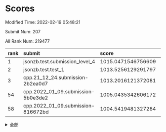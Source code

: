 # Scores

Modified Time: 2022-02-19 05:48:21

Submit Num: 207

All Rank Num: 219477

| rank |               submit               |       score        |       sigma        | pk_num |
| :--- | :--------------------------------- | :----------------- | :----------------- | :----- |
| 1    | jsonzb.test.submission_level_4     | 1015.0471546756609 | 0.8291424427011354 | 4240   |
| 2    | jsonzb.test.test_1                 | 1013.5256129291797 | 0.8224836020907569 | 4238   |
| 3    | cpp.21_12_24.submission-2b2ea0d7   | 1013.2016121372081 | 0.8174203525557537 | 4247   |
| 54   | cpp.2022_01_09.submission-5b0e3de2 | 1005.0435342606172 | 0.7153969979408661 | 4247   |
| 58   | cpp.2022_01_09.submission-816672bd | 1004.5419481327284 | 0.7120757276133026 | 4238   |


<details>
<summary>全部</summary>

| rank |                 submit                 |       score        |       sigma        | pk_num |
| :--- | :------------------------------------- | :----------------- | :----------------- | :----- |
| 1    | jsonzb.test.submission_level_4         | 1015.0471546756609 | 0.8291424427011354 | 4240   |
| 2    | jsonzb.test.test_1                     | 1013.5256129291797 | 0.8224836020907569 | 4238   |
| 3    | cpp.21_12_24.submission-2b2ea0d7       | 1013.2016121372081 | 0.8174203525557537 | 4247   |
| 4    | gobigger.level_3.submission_level_3_2  | 1011.807827898     | 0.7726485073075623 | 4242   |
| 5    | gobigger.level_3.submission_level_3_15 | 1011.7613882705043 | 0.8136698566180711 | 4241   |
| 6    | gobigger.level_3.submission_level_3_7  | 1011.5194240146816 | 0.7919506633046383 | 4243   |
| 7    | gobigger.level_3.submission_level_3_25 | 1011.5131816403815 | 0.777000956767094  | 4247   |
| 8    | gobigger.level_3.submission_level_3_14 | 1011.3562092239537 | 0.7725960679549541 | 4244   |
| 9    | gobigger.level_3.submission_level_3_48 | 1011.2626925437975 | 0.7804788271857195 | 4239   |
| 10   | gobigger.level_3.submission_level_3_43 | 1011.2590892026593 | 0.7859244531242259 | 4239   |
| 11   | gobigger.level_3.submission_level_3_32 | 1011.174653334632  | 0.7807608411006062 | 4242   |
| 12   | gobigger.level_3.submission_level_3_19 | 1011.1061272202154 | 0.7693079885360509 | 4238   |
| 13   | gobigger.level_3.submission_level_3_33 | 1010.9457439923434 | 0.781729587166743  | 4242   |
| 14   | gobigger.level_3.submission_level_3_37 | 1010.934562879243  | 0.7825933470553039 | 4243   |
| 15   | gobigger.level_3.submission_level_3_10 | 1010.7232150569938 | 0.7644624572149383 | 4239   |
| 16   | gobigger.level_3.submission_level_3_13 | 1010.6935553761238 | 0.765677908427027  | 4242   |
| 17   | gobigger.level_3.submission_level_3_16 | 1010.6682063216268 | 0.7610352754758313 | 4241   |
| 18   | gobigger.level_3.submission_level_3_6  | 1010.6431233417555 | 0.7590841992198041 | 4244   |
| 19   | gobigger.level_3.submission_level_3_0  | 1010.5956357640864 | 0.771789288363072  | 4244   |
| 20   | gobigger.level_3.submission_level_3_8  | 1010.500903940854  | 0.7842126284497435 | 4240   |
| 21   | gobigger.level_3.submission_level_3_11 | 1010.4431462845565 | 0.7573498245435225 | 4242   |
| 22   | gobigger.level_3.submission_level_3_39 | 1010.3046001228203 | 0.7657513922103973 | 4241   |
| 23   | gobigger.level_3.submission_level_3_20 | 1010.2425642087794 | 0.7637279153388562 | 4238   |
| 24   | gobigger.level_3.submission_level_3_47 | 1010.2425470090274 | 0.7718330802425073 | 4239   |
| 25   | gobigger.level_3.submission_level_3_38 | 1010.2408397848362 | 0.7469843623741649 | 4243   |
| 26   | gobigger.level_3.submission_level_3_34 | 1010.2349698479202 | 0.7467772729588394 | 4237   |
| 27   | gobigger.level_3.submission_level_3_46 | 1010.2239648722401 | 0.7619013855248274 | 4241   |
| 28   | gobigger.level_3.submission_level_3_44 | 1010.1932807456599 | 0.7503740389582668 | 4238   |
| 29   | gobigger.level_3.submission_level_3_4  | 1010.1564860090059 | 0.7659531139870327 | 4242   |
| 30   | gobigger.level_3.submission_level_3_28 | 1010.1025321814642 | 0.7695530797303347 | 4243   |
| 31   | gobigger.level_3.submission_level_3_1  | 1010.0536845442506 | 0.7585354526970287 | 4241   |
| 32   | gobigger.level_3.submission_level_3_12 | 1010.0485704075279 | 0.7574206308873888 | 4236   |
| 33   | gobigger.level_3.submission_level_3_5  | 1009.9872582227862 | 0.7772028378406708 | 4237   |
| 34   | gobigger.level_3.submission_level_3_26 | 1009.944098938534  | 0.7600772501896206 | 4239   |
| 35   | gobigger.level_3.submission_level_3_36 | 1009.9251747870615 | 0.735876689482689  | 4242   |
| 36   | gobigger.level_3.submission_level_3_27 | 1009.8374631937603 | 0.7540703470581648 | 4241   |
| 37   | gobigger.level_3.submission_level_3_9  | 1009.7851442449814 | 0.7698931253082583 | 4240   |
| 38   | gobigger.level_3.submission_level_3_35 | 1009.7337678064988 | 0.7541182285896486 | 4241   |
| 39   | gobigger.level_3.submission_level_3_23 | 1009.6846985480022 | 0.7311273968617527 | 4241   |
| 40   | gobigger.level_3.submission_level_3_45 | 1009.6125411696322 | 0.756100470809175  | 4246   |
| 41   | gobigger.level_3.submission_level_3_22 | 1009.5692760747964 | 0.7776082766034973 | 4240   |
| 42   | gobigger.level_3.submission_level_3_30 | 1009.5172434847099 | 0.7470262738451428 | 4244   |
| 43   | gobigger.level_3.submission_level_3_40 | 1009.3480010702057 | 0.7605146912538094 | 4242   |
| 44   | gobigger.level_3.submission_level_3_24 | 1009.2888593739627 | 0.7461293088380081 | 4239   |
| 45   | gobigger.level_3.submission_level_3_21 | 1009.2637599509645 | 0.7521224528338901 | 4241   |
| 46   | gobigger.level_3.submission_level_3_29 | 1009.1974390319749 | 0.7373089949429049 | 4240   |
| 47   | gobigger.level_3.submission_level_3_42 | 1009.1944686219078 | 0.7452515169216829 | 4240   |
| 48   | gobigger.level_3.submission_level_3_18 | 1009.1342538749986 | 0.767789832233039  | 4241   |
| 49   | gobigger.level_3.submission_level_3_17 | 1009.133649755453  | 0.7696418075370891 | 4244   |
| 50   | gobigger.level_3.submission_level_3_3  | 1008.9663214110896 | 0.7506346221904505 | 4240   |
| 51   | gobigger.level_3.submission_level_3_31 | 1008.9529360731361 | 0.7470962678258704 | 4235   |
| 52   | gobigger.level_3.submission_level_3_49 | 1008.8264649297572 | 0.7390269185823799 | 4241   |
| 53   | gobigger.level_3.submission_level_3_41 | 1008.2776607146997 | 0.7680096015391256 | 4235   |
| 54   | cpp.2022_01_09.submission-5b0e3de2     | 1005.0435342606172 | 0.7153969979408661 | 4247   |
| 55   | gobigger.level_1.submission_level_1_43 | 1004.7400443293083 | 0.7153571634968574 | 4234   |
| 56   | gobigger.level_1.submission_level_1_31 | 1004.7384147604598 | 0.7280222099036312 | 4242   |
| 57   | gobigger.level_1.submission_level_1_26 | 1004.6846707770833 | 0.7237773289533516 | 4239   |
| 58   | cpp.2022_01_09.submission-816672bd     | 1004.5419481327284 | 0.7120757276133026 | 4238   |
| 59   | gobigger.level_1.submission_level_1_45 | 1004.1072372859343 | 0.7166100647094751 | 4242   |
| 60   | gobigger.level_1.submission_level_1_1  | 1004.0908939411137 | 0.7170154686844206 | 4239   |
| 61   | gobigger.level_1.submission_level_1_12 | 1004.037313056539  | 0.7204503408451475 | 4244   |
| 62   | gobigger.level_1.submission_level_1_6  | 1004.0267005662608 | 0.7108853046278025 | 4236   |
| 63   | gobigger.level_1.submission_level_1_40 | 1003.9309851034333 | 0.7127216423268301 | 4239   |
| 64   | gobigger.level_1.submission_level_1_21 | 1003.9225987995243 | 0.7151069038895264 | 4243   |
| 65   | gobigger.level_1.submission_level_1_0  | 1003.8595553447774 | 0.7221862703216986 | 4242   |
| 66   | gobigger.level_1.submission_level_1_29 | 1003.73640454996   | 0.7214546812285391 | 4238   |
| 67   | gobigger.level_1.submission_level_1_18 | 1003.7156283032108 | 0.7120998603352335 | 4243   |
| 68   | gobigger.level_1.submission_level_1_2  | 1003.5499584197948 | 0.7182339672220464 | 4240   |
| 69   | gobigger.level_1.submission_level_1_42 | 1003.5220530147413 | 0.7358657141622758 | 4241   |
| 70   | gobigger.level_1.submission_level_1_36 | 1003.5168378069792 | 0.7161176977151776 | 4242   |
| 71   | gobigger.level_1.submission_level_1_3  | 1003.5091282277235 | 0.7083258829410255 | 4240   |
| 72   | gobigger.level_1.submission_level_1_8  | 1003.4996756895575 | 0.7183065200082626 | 4245   |
| 73   | gobigger.level_1.submission_level_1_46 | 1003.4444632099077 | 0.7078525516430298 | 4244   |
| 74   | gobigger.level_1.submission_level_1_28 | 1003.4344259474244 | 0.7208794168572789 | 4238   |
| 75   | gobigger.level_1.submission_level_1_33 | 1003.4131190396672 | 0.7238871527082301 | 4241   |
| 76   | gobigger.level_1.submission_level_1_17 | 1003.3545831527027 | 0.7244132883668111 | 4237   |
| 77   | gobigger.level_1.submission_level_1_34 | 1003.3536248427872 | 0.7141968522105117 | 4243   |
| 78   | gobigger.level_1.submission_level_1_23 | 1003.30765377806   | 0.7167313451142715 | 4240   |
| 79   | gobigger.level_1.submission_level_1_9  | 1003.2919487304857 | 0.718849393323111  | 4244   |
| 80   | gobigger.level_1.submission_level_1_47 | 1003.2711536835023 | 0.7239044128636449 | 4239   |
| 81   | gobigger.level_1.submission_level_1_38 | 1003.2693424548254 | 0.7317178054796304 | 4243   |
| 82   | gobigger.level_1.submission_level_1_10 | 1003.21534783289   | 0.7114185634319379 | 4241   |
| 83   | gobigger.level_1.submission_level_1_7  | 1003.2124879632212 | 0.7090697490626282 | 4245   |
| 84   | gobigger.level_1.submission_level_1_41 | 1003.1738181219232 | 0.7137115115074205 | 4239   |
| 85   | gobigger.level_1.submission_level_1_32 | 1002.962507750886  | 0.707748033211313  | 4241   |
| 86   | gobigger.level_1.submission_level_1_24 | 1002.9516623861537 | 0.7109698836130279 | 4236   |
| 87   | gobigger.level_1.submission_level_1_44 | 1002.9325564440469 | 0.7218701729509718 | 4241   |
| 88   | gobigger.level_1.submission_level_1_16 | 1002.9225114402612 | 0.7107207868004378 | 4245   |
| 89   | gobigger.level_1.submission_level_1_49 | 1002.8825662600775 | 0.7169653891712937 | 4244   |
| 90   | gobigger.level_1.submission_level_1_14 | 1002.8823148355933 | 0.7102826676948951 | 4239   |
| 91   | gobigger.level_1.submission_level_1_35 | 1002.8591628514384 | 0.710200594408302  | 4245   |
| 92   | gobigger.level_1.submission_level_1_11 | 1002.7617652948488 | 0.712163930934066  | 4241   |
| 93   | gobigger.level_1.submission_level_1_20 | 1002.6141157755338 | 0.7161775919227119 | 4238   |
| 94   | gobigger.level_1.submission_level_1_19 | 1002.5785432580119 | 0.6995959931520391 | 4241   |
| 95   | gobigger.level_1.submission_level_1_30 | 1002.5601351200422 | 0.7011583963712857 | 4245   |
| 96   | gobigger.level_1.submission_level_1_5  | 1002.5520472597736 | 0.7102244018477458 | 4241   |
| 97   | gobigger.level_1.submission_level_1_25 | 1002.3656000246431 | 0.7152859891433759 | 4243   |
| 98   | gobigger.level_1.submission_level_1_15 | 1002.3497962502363 | 0.7076151350262315 | 4242   |
| 99   | gobigger.level_1.submission_level_1_4  | 1002.2376143495808 | 0.711371313463195  | 4240   |
| 100  | gobigger.level_1.submission_level_1_22 | 1002.2334669613575 | 0.7073230758310776 | 4241   |
| 101  | gobigger.level_1.submission_level_1_37 | 1002.1778630296722 | 0.721917151288656  | 4245   |
| 102  | gobigger.level_1.submission_level_1_13 | 1002.1163046110892 | 0.7265386670238004 | 4239   |
| 103  | gobigger.level_1.submission_level_1_48 | 1002.0979652370208 | 0.7207776216467212 | 4246   |
| 104  | gobigger.level_1.submission_level_1_27 | 1001.993336062663  | 0.7133120703786747 | 4241   |
| 105  | gobigger.level_1.submission_level_1_39 | 1001.5676764526578 | 0.7140233734087502 | 4238   |
| 106  | gobigger.random.submission_random_9    | 997.5697526817526  | 0.7101219409716696 | 4243   |
| 107  | gobigger.random.submission_random_35   | 997.2732004171243  | 0.6983445399808339 | 4247   |
| 108  | gobigger.random.submission_random_38   | 997.1863864931205  | 0.7073314600245693 | 4240   |
| 109  | gobigger.random.submission_random_41   | 996.9700104451506  | 0.7159010591072282 | 4241   |
| 110  | gobigger.random.submission_random_34   | 996.726563296539   | 0.711645393731133  | 4242   |
| 111  | gobigger.random.submission_random_37   | 996.6022779533682  | 0.7114832463627956 | 4242   |
| 112  | gobigger.random.submission_random_14   | 996.5601823152315  | 0.7023756078787098 | 4237   |
| 113  | gobigger.random.submission_random_5    | 996.5540893167363  | 0.6959632122155046 | 4239   |
| 114  | gobigger.random.submission_random_45   | 996.4672160076025  | 0.7173056584319972 | 4242   |
| 115  | gobigger.random.submission_random_7    | 996.4669408443966  | 0.7195748995787564 | 4249   |
| 116  | gobigger.random.submission_random_12   | 996.4511742559212  | 0.7161495044817514 | 4238   |
| 117  | gobigger.random.submission_random_49   | 996.4414217381039  | 0.7041276707136478 | 4244   |
| 118  | gobigger.random.submission_random_21   | 996.4229707930009  | 0.7023777987254864 | 4245   |
| 119  | gobigger.random.submission_random_25   | 996.3198593525923  | 0.7128253638825424 | 4240   |
| 120  | gobigger.random.submission_random_48   | 996.2588125907732  | 0.7168887373194713 | 4239   |
| 121  | gobigger.random.submission_random_32   | 996.2171293906728  | 0.7132222454873248 | 4242   |
| 122  | gobigger.random.submission_random_18   | 996.1988551914789  | 0.7226920971665572 | 4237   |
| 123  | gobigger.random.submission_random_10   | 996.1810844489389  | 0.717157912112306  | 4239   |
| 124  | gobigger.random.submission_random_13   | 996.1020176344479  | 0.7187371967955897 | 4237   |
| 125  | gobigger.random.submission_random_20   | 996.08942099783    | 0.7198956401810215 | 4240   |
| 126  | gobigger.random.submission_random_42   | 996.0769349643301  | 0.7217289892750377 | 4233   |
| 127  | gobigger.random.submission_random_47   | 996.0277561783893  | 0.7050242073220033 | 4238   |
| 128  | gobigger.random.submission_random_11   | 996.0064932309484  | 0.7243659933706248 | 4236   |
| 129  | gobigger.random.submission_random_1    | 995.9629495604719  | 0.7030284426363269 | 4246   |
| 130  | gobigger.random.submission_random_46   | 995.9436918465631  | 0.7155317298734214 | 4240   |
| 131  | gobigger.random.submission_random_3    | 995.9235410221371  | 0.711393854042022  | 4242   |
| 132  | gobigger.random.submission_random_23   | 995.8524463239914  | 0.7221979972811168 | 4245   |
| 133  | gobigger.random.submission_random_16   | 995.8487923780823  | 0.706056250027486  | 4239   |
| 134  | gobigger.random.submission_random_36   | 995.8396820583744  | 0.7041128841628611 | 4242   |
| 135  | gobigger.random.submission_random_6    | 995.6944424391636  | 0.7130345957535434 | 4240   |
| 136  | gobigger.random.submission_random_24   | 995.671557655824   | 0.7222946406911982 | 4241   |
| 137  | gobigger.random.submission_random_39   | 995.6640518052452  | 0.722775811068696  | 4236   |
| 138  | gobigger.random.submission_random_15   | 995.6603056693073  | 0.7253880588870153 | 4242   |
| 139  | gobigger.random.submission_random_27   | 995.5533618583271  | 0.7093129265963312 | 4242   |
| 140  | gobigger.random.submission_random_29   | 995.5404308279547  | 0.7155063978093381 | 4243   |
| 141  | gobigger.random.submission_random_17   | 995.533792923417   | 0.7151450018794859 | 4244   |
| 142  | gobigger.random.submission_random_30   | 995.5313614875969  | 0.7146566336750783 | 4241   |
| 143  | gobigger.random.submission_random_44   | 995.3980894659844  | 0.7150178188787207 | 4241   |
| 144  | gobigger.random.submission_random_22   | 995.3835253556178  | 0.6958835005507139 | 4243   |
| 145  | gobigger.random.submission_random_28   | 995.3237974198729  | 0.7040125110359905 | 4241   |
| 146  | gobigger.random.submission_random_19   | 995.2044296610845  | 0.7034693133064039 | 4243   |
| 147  | gobigger.random.submission_random_4    | 995.2042810717003  | 0.7183419492247527 | 4243   |
| 148  | gobigger.random.submission_random_43   | 995.1032524989671  | 0.7108709654304668 | 4241   |
| 149  | gobigger.random.submission_random_40   | 995.0964034133517  | 0.7123404755811256 | 4243   |
| 150  | gobigger.random.submission_random_0    | 995.0828105036967  | 0.7116705333271642 | 4242   |
| 151  | gobigger.random.submission_random_33   | 994.9989647993997  | 0.7147604491107784 | 4244   |
| 152  | gobigger.random.submission_random_2    | 994.9762327313362  | 0.7061401178109646 | 4243   |
| 153  | gobigger.random.submission_random_8    | 994.7739673627528  | 0.7029067897224961 | 4239   |
| 154  | gobigger.random.submission_random_31   | 994.4581324258987  | 0.7277199308144561 | 4244   |
| 155  | gobigger.random.submission_random_26   | 994.3369945654356  | 0.7250235688898824 | 4246   |
| 156  | gobigger.level_2.submission_level_2_19 | 994.2191614096697  | 0.7300905923273067 | 4244   |
| 157  | gobigger.level_2.submission_level_2_17 | 993.7990937741362  | 0.7308486344193368 | 4242   |
| 158  | gobigger.level_2.submission_level_2_27 | 993.5891842694331  | 0.7499174986381844 | 4245   |
| 159  | gobigger.level_2.submission_level_2_42 | 993.2513653960757  | 0.7539926541334562 | 4243   |
| 160  | gobigger.level_2.submission_level_2_11 | 993.2313146194587  | 0.7707515398231698 | 4243   |
| 161  | gobigger.level_2.submission_level_2_6  | 993.1754902564101  | 0.7252562235212057 | 4238   |
| 162  | gobigger.level_2.submission_level_2_38 | 993.104762069622   | 0.7265289199569823 | 4237   |
| 163  | gobigger.level_2.submission_level_2_29 | 993.0112509169613  | 0.7332188818714017 | 4245   |
| 164  | gobigger.level_2.submission_level_2_47 | 992.9952235849903  | 0.73755300235115   | 4242   |
| 165  | gobigger.level_2.submission_level_2_12 | 992.8699225576399  | 0.7265031414219204 | 4240   |
| 166  | gobigger.level_2.submission_level_2_13 | 992.741924822066   | 0.7257435161334593 | 4240   |
| 167  | gobigger.level_2.submission_level_2_21 | 992.7029623548868  | 0.7209052830613851 | 4241   |
| 168  | gobigger.level_2.submission_level_2_10 | 992.5683174056223  | 0.7389859881174391 | 4244   |
| 169  | gobigger.level_2.submission_level_2_41 | 992.5209690208591  | 0.7623164658025691 | 4241   |
| 170  | gobigger.level_2.submission_level_2_44 | 992.5167296503481  | 0.7300519543809405 | 4241   |
| 171  | gobigger.level_2.submission_level_2_49 | 992.4887401693846  | 0.7457488858448083 | 4240   |
| 172  | gobigger.level_2.submission_level_2_45 | 992.3685836958482  | 0.7497959910890659 | 4241   |
| 173  | gobigger.level_2.submission_level_2_37 | 992.3149924632025  | 0.7436549350929899 | 4237   |
| 174  | gobigger.level_2.submission_level_2_2  | 992.257589329451   | 0.7443141618935977 | 4238   |
| 175  | gobigger.level_2.submission_level_2_4  | 992.1765926320176  | 0.741816551279989  | 4244   |
| 176  | gobigger.level_2.submission_level_2_14 | 992.0134431608676  | 0.7362177896559778 | 4239   |
| 177  | gobigger.level_2.submission_level_2_28 | 992.0048563797275  | 0.7500830544815663 | 4238   |
| 178  | gobigger.level_2.submission_level_2_22 | 991.9820295367756  | 0.7524484042146371 | 4242   |
| 179  | gobigger.level_2.submission_level_2_3  | 991.912191605062   | 0.736647173389506  | 4238   |
| 180  | gobigger.level_2.submission_level_2_33 | 991.7596210332132  | 0.7501474712643056 | 4240   |
| 181  | gobigger.level_2.submission_level_2_32 | 991.6891152479933  | 0.732677367833975  | 4240   |
| 182  | gobigger.level_2.submission_level_2_23 | 991.6503028546283  | 0.7420202314394096 | 4241   |
| 183  | gobigger.level_2.submission_level_2_15 | 991.6482773696283  | 0.7501811264534544 | 4237   |
| 184  | gobigger.level_2.submission_level_2_18 | 991.625619424502   | 0.7355239379828937 | 4242   |
| 185  | gobigger.level_2.submission_level_2_35 | 991.4778219969431  | 0.7635188329594002 | 4241   |
| 186  | gobigger.level_2.submission_level_2_20 | 991.4632098095093  | 0.7518104957845089 | 4241   |
| 187  | gobigger.level_2.submission_level_2_26 | 991.4387553885244  | 0.7536062043502849 | 4242   |
| 188  | gobigger.level_2.submission_level_2_34 | 991.4359884198465  | 0.7476182087945257 | 4246   |
| 189  | gobigger.level_2.submission_level_2_25 | 991.4339643340866  | 0.7435202073184523 | 4238   |
| 190  | gobigger.level_2.submission_level_2_9  | 991.4277732732473  | 0.7657661753767192 | 4240   |
| 191  | gobigger.level_2.submission_level_2_16 | 991.404126409542   | 0.7644965027873888 | 4237   |
| 192  | gobigger.level_2.submission_level_2_0  | 991.3564262513113  | 0.7576598771709846 | 4243   |
| 193  | gobigger.level_2.submission_level_2_24 | 991.2625988362853  | 0.7591915433112775 | 4246   |
| 194  | gobigger.level_2.submission_level_2_40 | 991.2463736671776  | 0.7479553065287201 | 4244   |
| 195  | gobigger.level_2.submission_level_2_7  | 991.1988974199053  | 0.7478784146113933 | 4235   |
| 196  | gobigger.level_2.submission_level_2_8  | 991.1437582092254  | 0.7730516465125153 | 4244   |
| 197  | gobigger.level_2.submission_level_2_39 | 991.1267980227393  | 0.7464758928491982 | 4240   |
| 198  | gobigger.level_2.submission_level_2_30 | 991.112317755961   | 0.7515598292665412 | 4244   |
| 199  | gobigger.level_2.submission_level_2_46 | 991.0573180246828  | 0.7559689510938375 | 4241   |
| 200  | gobigger.level_2.submission_level_2_36 | 991.0138167349807  | 0.7602792672081994 | 4238   |
| 201  | gobigger.level_2.submission_level_2_1  | 991.0017854301495  | 0.7443773124804122 | 4240   |
| 202  | gobigger.level_2.submission_level_2_43 | 990.9908807707735  | 0.7472423403250575 | 4240   |
| 203  | gobigger.level_2.submission_level_2_5  | 990.5704987852138  | 0.7589663167250937 | 4245   |
| 204  | gobigger.level_2.submission_level_2_48 | 990.3531825577735  | 0.7643601391036022 | 4241   |
| 205  | gobigger.level_2.submission_level_2_31 | 990.2955658538069  | 0.7639803289044051 | 4245   |
| 206  | gobigger.none.submission_none_1        | 978.5217236455725  | 1.2328825474823537 | 4243   |
| 207  | gobigger.none.submission_none_0        | 978.149580783135   | 1.3417854978182477 | 4243   |

</details>